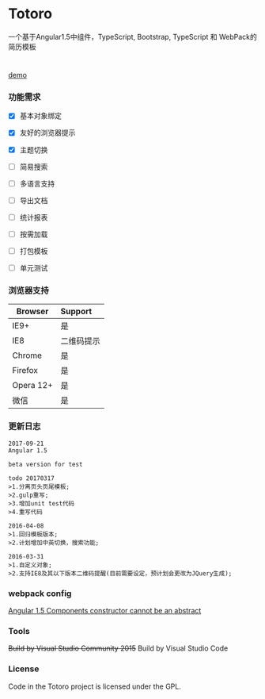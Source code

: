 # Totoro
一个基于Angular1.5中组件，TypeScript, Bootstrap, TypeScript 和 WebPack的简历模板
#
[demo](http://resume.99diary.com)

### 功能需求

- [x] 基本对象绑定

- [x] 友好的浏览器提示

- [x] 主题切换

- [ ] 简易搜索

- [ ] 多语言支持

- [ ] 导出文档

- [ ] 统计报表

- [ ] 按需加载

- [ ] 打包模板

- [ ] 单元测试

### 浏览器支持

| Browser | Support
| ---- |:-----
| IE9+ | 是
| IE8 | 二维码提示
| Chrome | 是
| Firefox | 是
| Opera 12+ | 是 
| 微信 | 是

### 更新日志

```text
2017-09-21
Angular 1.5

beta version for test

todo 20170317
>1.分离页头页尾模板;
>2.gulp重写;
>3.增加unit test代码
>4.重写代码
```

```text
2016-04-08
>1.回归模板版本;
>2.计划增加中英切换，搜索功能;
```

```text
2016-03-31
>1.自定义对象;
>2.支持IE8及其以下版本二维码提醒(目前需要设定，预计划会更改为JQuery生成);
```
### webpack config 

[Angular 1.5 Components constructor cannot be an abstract](https://github.com/DefinitelyTyped/DefinitelyTyped/issues/11541)

### Tools

~~Build by Visual Studio Community 2015~~
Build by Visual Studio Code

### License

Code in the Totoro project is licensed under the GPL.
